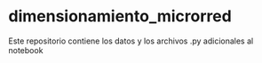 # dimensionamiento_microrred
 Este repositorio contiene los datos y los archivos .py adicionales al notebook
